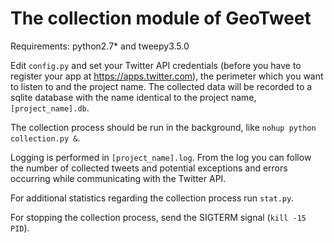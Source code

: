 # The collection module of GeoTweet

Requirements: python2.7* and tweepy3.5.0

Edit ```config.py``` and set your Twitter API credentials (before you have to register your app at https://apps.twitter.com), the perimeter which you want to listen to and the project name. The collected data will be recorded to a sqlite database with the name identical to the project name, ```[project_name].db```.

The collection process should be run in the background, like ```nohup python collection.py &```.

Logging is performed in ```[project_name].log```.  From the log you can follow the number of collected tweets and potential exceptions and errors occurring while communicating with the Twitter API.

For additional statistics regarding the collection process run ```stat.py```.

For stopping the collection process, send the SIGTERM signal (```kill -15 PID```).
